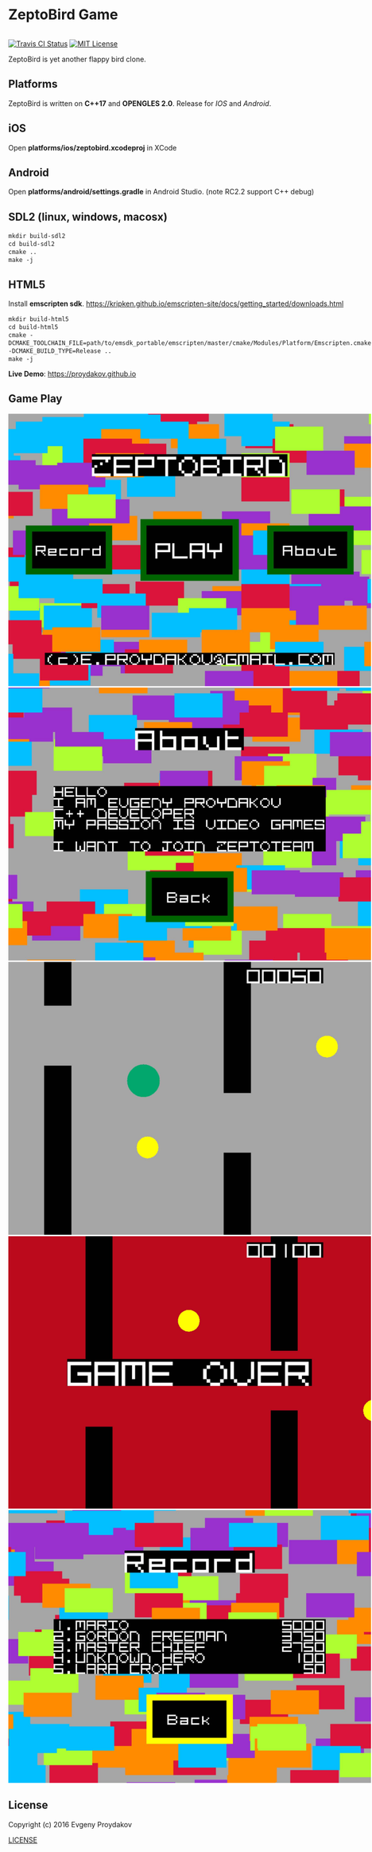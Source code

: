 # ZeptoBird Game

<span style="display: inline-block;">

[![Travis CI Status](https://travis-ci.org/proydakov/zeptobird.svg?branch=master)](https://travis-ci.org/proydakov/zeptobird)
[![MIT License](https://img.shields.io/badge/license-MIT-blue.svg)](https://github.com/proydakov/zeptobird/blob/master/LICENSE)
</span>

ZeptoBird is yet another flappy bird clone.

Platforms
---------

ZeptoBird is written on **C++17** and **OPENGLES 2.0**. Release for *IOS* and *Android*.

iOS
---

Open **platforms/ios/zeptobird.xcodeproj** in XCode

Android
-------

Open **platforms/android/settings.gradle** in Android Studio. (note RC2.2 support C++ debug)

SDL2 (linux, windows, macosx)
----------------------------

    mkdir build-sdl2
    cd build-sdl2
    cmake ..
    make -j

HTML5
-----

Install **emscripten sdk**. https://kripken.github.io/emscripten-site/docs/getting_started/downloads.html

    mkdir build-html5
    cd build-html5
    cmake -DCMAKE_TOOLCHAIN_FILE=path/to/emsdk_portable/emscripten/master/cmake/Modules/Platform/Emscripten.cmake -DCMAKE_BUILD_TYPE=Release ..
    make -j

**Live Demo**: https://proydakov.github.io

Game Play
---------

![welcome](screenshot/welcome.jpg)
![about](screenshot/about.jpg)
![play](screenshot/play.jpg)
![game_over](screenshot/game_over.jpg)
![record](screenshot/record.jpg)

License
-------

Copyright (c) 2016 Evgeny Proydakov

[LICENSE](LICENSE)

[0]: https://github.com/proydakov/zeptobird
